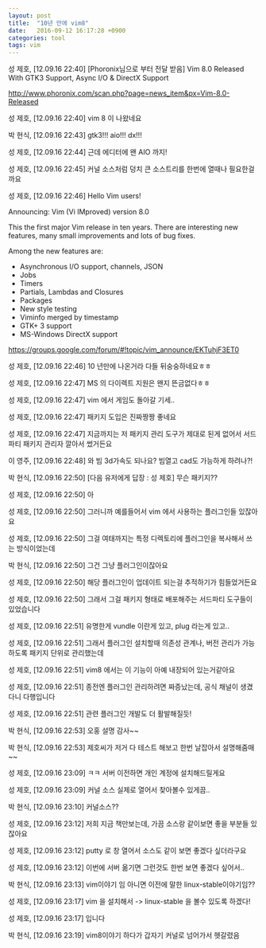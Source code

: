 ```yaml
---
layout: post
title:  "10년 만에 vim8"
date:   2016-09-12 16:17:28 +0900
categories: tool
tags: vim
---
```

성 제호, [12.09.16 22:40]
[Phoronix님으로 부터 전달 받음]
Vim 8.0 Released With GTK3 Support, Async I/O & DirectX Support

http://www.phoronix.com/scan.php?page=news_item&px=Vim-8.0-Released

성 제호, [12.09.16 22:40]
vim 8 이 나왔네요

박 현식, [12.09.16 22:43]
gtk3!!! aio!!! dx!!!

성 제호, [12.09.16 22:44]
근데 에디터에 왠 AIO 까지!

성 제호, [12.09.16 22:45]
커널 소스처럼 덩치 큰 소스트리를 한번에 열때나 필요한걸까요

성 제호, [12.09.16 22:46]
Hello Vim users!


Announcing:  Vim (Vi IMproved) version 8.0


This the first major Vim release in ten years.  There are interesting new features, many small improvements and lots of bug fixes.

Among the new features are:
- Asynchronous I/O support, channels, JSON
- Jobs
- Timers
- Partials, Lambdas and Closures
- Packages
- New style testing
- Viminfo merged by timestamp
- GTK+ 3 support
- MS-Windows DirectX support

https://groups.google.com/forum/#!topic/vim_announce/EKTuhjF3ET0

성 제호, [12.09.16 22:46]
10 년만에 나온거라 다들 뒤숭숭하네요ㅎㅎ

성 제호, [12.09.16 22:47]
MS 의 다이렉트 지원은 왠지 뜬금없다ㅎㅎ

성 제호, [12.09.16 22:47]
vim 에서 게임도 돌아갈 기세..

성 제호, [12.09.16 22:47]
패키지 도입은 진짜짱짱 좋네요

성 제호, [12.09.16 22:47]
지금까지는 저 패키지 관리 도구가 제대로 된게 없어서 서드파티 패키지 관리자 깔아서 썼거든요

이 영주, [12.09.16 22:48]
와 빔 3d가속도 되나요?
빔열고 cad도 가능하게 하려나?!

박 현식, [12.09.16 22:50]
[다음 유저에게 답장 : 성 제호]
무슨 패키지??

성 제호, [12.09.16 22:50]
아

성 제호, [12.09.16 22:50]
그러니까 예를들어서 vim 에서 사용하는 플러그인들 있잖아요

성 제호, [12.09.16 22:50]
그걸 여태까지는 특정 디렉토리에 플러그인을 복사해서 쓰는 방식이었는데

박 현식, [12.09.16 22:50]
그건 그냥 플러그인이잖아요

성 제호, [12.09.16 22:50]
해당 플러그인이 업데이트 되는걸 추적하기가 힘들었거든요

성 제호, [12.09.16 22:50]
그래서 그걸 패키지 형태로 배포해주는 서드파티 도구들이 있었습니다

성 제호, [12.09.16 22:51]
유명한게 vundle 이란게 있고, plug 라는게 있고..

성 제호, [12.09.16 22:51]
그래서 플러그인 설치할때 의존성 관계나, 버전 관리가 가능하도록 패키지 단위로 관리했는데

성 제호, [12.09.16 22:51]
vim8 에서는 이 기능이 아예 내장되어 있는거같아요

성 제호, [12.09.16 22:51]
종전엔 플러그인 관리하려면 짜증났는데, 공식 채널이 생겼다니 다행입니다

성 제호, [12.09.16 22:51]
관련 플러그인 개발도 더 활발해질듯!

박 현식, [12.09.16 22:53]
오홍 설명 감사~~

박 현식, [12.09.16 22:53]
제호씨가 저거 다 테스트 해보고 한번 날잡아서 설명해줌매~~

성 제호, [12.09.16 23:09]
ㅋㅋ 서버 이전하면 개인 계정에 설치해드릴게요

성 제호, [12.09.16 23:09]
커널 소스 실제로 열어서 찾아볼수 있게끔..

박 현식, [12.09.16 23:10]
커널소스??

성 제호, [12.09.16 23:12]
저희 지금 책만보는데, 가끔 소스랑 같이보면 좋을 부분들 있잖아요

성 제호, [12.09.16 23:12]
putty 로 창 열어서 소스도 같이 보면 좋겠다 싶더라구요

성 제호, [12.09.16 23:12]
이번에 서버 옮기면 그런것도 한번 보면 좋겠다 싶어서..

박 현식, [12.09.16 23:13]
vim이야기 임 아니면 이전에 말한 linux-stable이야기임??

성 제호, [12.09.16 23:17]
vim 을 설치해서 -> linux-stable 을 볼수 있도록 하겠다!

성 제호, [12.09.16 23:17]
입니다

박 현식, [12.09.16 23:19]
vim8이야기 하다가 갑자기 커널로 넘어가서 헷갈렸음
